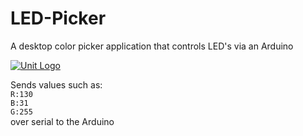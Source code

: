 # LED-Picker
A desktop color picker application that controls LED's via an Arduino

[![Unit Logo](https://rawgit.com/Gunnthorian/LED-Picker/blob/master/example.png)](https://github.com/Gunnthorian)

Sends values such as:<br>
`R:130`<br>
`B:31`<br>
`G:255`<br>
over serial to the Arduino
